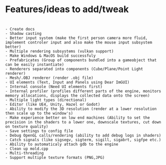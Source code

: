 # Features/ideas to add/tweak
#
    - Create docs
    - Shadow casting
    - Better input system (make the first person camera more fluid, implement controler input and also make the mouse input subsystem better)
    - Multiple rendering subsystems (vulkan support)
    - Make Windows & MacOS build successfuly
    - Prefabricates (Group of components bundled into a gameobject that can be easily instantiate)
    - Renderers separated into components (Cube/Plane/Point Light renderer)
    - Mesh/.OBJ renderer (render .obj file)
    - UI elements (Text, Input and Panels using Dear ImGUI)
    - Internal console (Need UI elements first)
    - Internal profiler (profiles different parts of the engine, monitors memory allocations, displays the collected data onto the screen)
    - Multiple light types (directional)
    - Editor (like UE4, Unity, Hazel or Godot)
    - Ability to modify the 3D resolution (render at a lower resolution then scale up to the window's)
    - Make experience better on low end machines (Ability to set the precision in the shaders to a lower one, downscale textures, cut down on texture quality)
    - Save settings to config file
    - Debug OpenGL calls/rendering (ability to add debug logs in shaders)
    - Catch signals (like sigsegv, sigterm, sigill, sigabrt, sigfpe etc.)
    - Ability to automaticaly attach gdb to the engine
    - Clean up mold.cpp
    - Multi-threading
    - Support multiple texture formats (PNG,JPG)